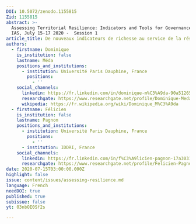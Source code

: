 ```yaml
---
DOI: 10.5072/zenodo.1155815
Zid: 1155815
abstract: >-
  Assessing Territorial Resilience: Indicators and Tools for Governance, Paris
  IAS, July 15-17 2020 -  Session 1
article_title: De nouveaux indicateurs de richesse au service de la résilience de la société
authors:
  - firstname: Dominique
    is_institution: false
    lastname: Méda
    positions_and_institutions:
      - institution: Université Paris Dauphine, France
        positions:
          - ''
    social_channels:
      linkedin: https://fr.linkedin.com/in/dominique-m%C3%A9da-90a51265
      researchgate: https://www.researchgate.net/profile/Dominique-Meda
      wikipedia: https://fr.wikipedia.org/wiki/Dominique_M%C3%A9da
  - firstname: Félicien
    is_institution: false
    lastname: Pagnon
    positions_and_institutions:
      - institution: Université Paris Dauphine, France
        positions:
          - ''
      - institution: IDDRI, France
    social_channels:
      linkedin: https://fr.linkedin.com/in/f%C3%A9licien-pagnon-17a303146
      researchgate: https://www.researchgate.net/profile/Felicien-Pagnon-2
date: 2020-07-15T03:00:00.000Z
highlight: false
issue: content/issues/assessing-resilience.md
language: French
needDOI: true
published: true
subissue: false
yt: 03nbOE0Sf2s

---
```


<Youtube yt="03nbOE0Sf2s" caption="De nouveaux indicateurs de richesse au service de la résilience de la société"></Youtube>